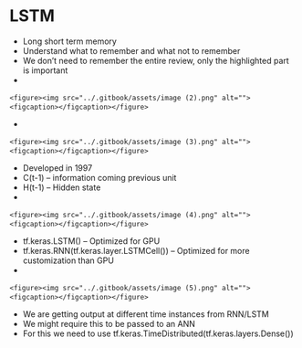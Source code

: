 # LSTM

* Long short term memory
* Understand what to remember and what not to remember
* We don’t need to remember the entire review, only the highlighted part is important
*

    <figure><img src="../.gitbook/assets/image (2).png" alt=""><figcaption></figcaption></figure>
*

    <figure><img src="../.gitbook/assets/image (3).png" alt=""><figcaption></figcaption></figure>
* Developed in 1997
* C(t-1) – information coming previous unit
* H(t-1) – Hidden state
*

    <figure><img src="../.gitbook/assets/image (4).png" alt=""><figcaption></figcaption></figure>
* tf.keras.LSTM() – Optimized for GPU
* tf.keras.RNN(tf.keras.layer.LSTMCell()) – Optimized for more customization than GPU
*

    <figure><img src="../.gitbook/assets/image (5).png" alt=""><figcaption></figcaption></figure>
* We are getting output at different time instances from RNN/LSTM
* We might require this to be passed to an ANN
* For this we need to use tf.keras.TimeDistributed(tf.keras.layers.Dense())

